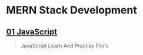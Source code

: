 ﻿# MERN Stack Development
## [01 JavaScript](01-JavaScript/)
> JavaScript Learn And Practise File's
